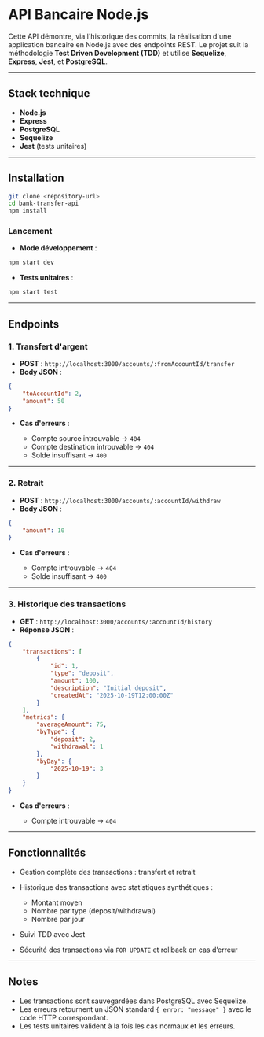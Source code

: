 # API Bancaire Node.js

Cette API démontre, via l'historique des commits, la réalisation d'une application bancaire en Node.js avec des endpoints REST. Le projet suit la méthodologie **Test Driven Development (TDD)** et utilise **Sequelize**, **Express**, **Jest**, et **PostgreSQL**.

---

## Stack technique

* **Node.js**
* **Express**
* **PostgreSQL**
* **Sequelize**
* **Jest** (tests unitaires)

---

## Installation

```bash
git clone <repository-url>
cd bank-transfer-api
npm install
```

### Lancement

* **Mode développement** :

```bash
npm start dev
```

* **Tests unitaires** :

```bash
npm start test
```

---

## Endpoints

### 1. Transfert d'argent

* **POST** : `http://localhost:3000/accounts/:fromAccountId/transfer`
* **Body JSON** :

```json
{
    "toAccountId": 2,
    "amount": 50
}
```

* **Cas d'erreurs** :

  * Compte source introuvable → `404`
  * Compte destination introuvable → `404`
  * Solde insuffisant → `400`

---

### 2. Retrait

* **POST** : `http://localhost:3000/accounts/:accountId/withdraw`
* **Body JSON** :

```json
{
    "amount": 10
}
```

* **Cas d'erreurs** :

  * Compte introuvable → `404`
  * Solde insuffisant → `400`

---

### 3. Historique des transactions

* **GET** : `http://localhost:3000/accounts/:accountId/history`
* **Réponse JSON** :

```json
{
    "transactions": [
        {
            "id": 1,
            "type": "deposit",
            "amount": 100,
            "description": "Initial deposit",
            "createdAt": "2025-10-19T12:00:00Z"
        }
    ],
    "metrics": {
        "averageAmount": 75,
        "byType": {
            "deposit": 2,
            "withdrawal": 1
        },
        "byDay": {
            "2025-10-19": 3
        }
    }
}
```

* **Cas d'erreurs** :

  * Compte introuvable → `404`

---

## Fonctionnalités

* Gestion complète des transactions : transfert et retrait
* Historique des transactions avec statistiques synthétiques :

  * Montant moyen
  * Nombre par type (deposit/withdrawal)
  * Nombre par jour
* Suivi TDD avec Jest
* Sécurité des transactions via `FOR UPDATE` et rollback en cas d’erreur

---

## Notes

* Les transactions sont sauvegardées dans PostgreSQL avec Sequelize.
* Les erreurs retournent un JSON standard `{ error: "message" }` avec le code HTTP correspondant.
* Les tests unitaires valident à la fois les cas normaux et les erreurs.
